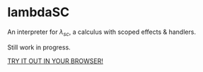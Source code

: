 # lambdaSC

An interpreter for $\lambda_{sc}$, a calculus with scoped effects & handlers.

Still work in progress.

[TRY IT OUT IN YOUR BROWSER!](https://thwfhk.github.io/lambdaSC/)
